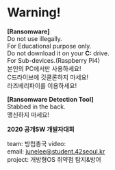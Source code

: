 # Warning!  
__[Ransomware]__  
Do not use illegally.  
For Educational purpose only.  
Do not download it on your __C:__ drive.  
For Sub-devices.(Raspberry Pi4)  
본인의 PC에서만 사용하세요!  
C드라이브에 깃클론하지 마세요!  
라즈베리파이를 이용하세요!  
  
__[Ransomware Detection Tool]__  
Stabbed in the back.  
맹신하지 마세요!  

__2020 공개SW 개발자대회__

team: 방첩총국
video:   
email: junelee@student.42seoul.kr  
project: 개방형OS 취약점 탐지&방어
